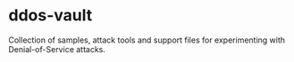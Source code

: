 # ddos-vault
Collection of samples, attack tools and support files for experimenting with Denial-of-Service attacks.
